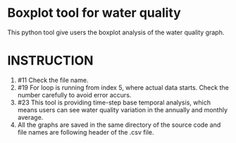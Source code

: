 # Boxplot tool for water quality
This python tool give users the boxplot analysis of the water quality graph.

# INSTRUCTION
1. #11 Check the file name.
2. #19 For loop is running from index 5, where actual data starts. Check the number carefully to avoid error accurs.
3. #23 This tool is providing time-step base temporal analysis, which means users can see water quality variation in the annually and monthly average.
4. All the graphs are saved in the same directory of the source code and file names are following header of the .csv file.
